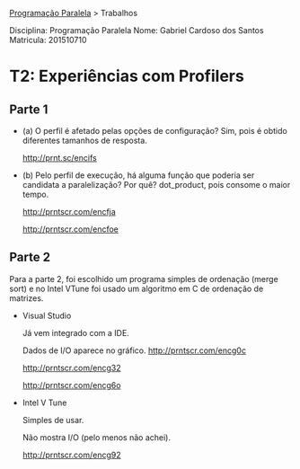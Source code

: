﻿[Programação Paralela](https://github.com/GabrielCardosoSantos/elc139-2016a) > Trabalhos

Disciplina: Programação Paralela
Nome: Gabriel Cardoso dos Santos
Matricula: 201510710

# T2: Experiências com Profilers

## Parte 1

  - (a) O perfil é afetado pelas opções de configuração?
	Sim, pois é obtido diferentes tamanhos de resposta.
	
	http://prnt.sc/encifs
	
  - (b) Pelo perfil de execução, há alguma função que poderia ser candidata a paralelização? Por quê?
	dot_product, pois consome o maior tempo.
	
	http://prntscr.com/encfja
	
	
	http://prntscr.com/encfoe


## Parte 2

Para a parte 2, foi escolhido um programa simples de ordenação (merge sort) e no Intel VTune foi usado um algoritmo em C de ordenação de matrizes.

+ Visual Studio

	Já vem integrado com a IDE.
	
	Dados de I/O aparece no gráfico.
	http://prntscr.com/encg0c
	
	http://prntscr.com/encg32
	
	http://prntscr.com/encg6o
+ Intel V Tune
	
	Simples de usar.
	
	Não mostra I/O (pelo menos não achei).
	
	http://prntscr.com/encg92
